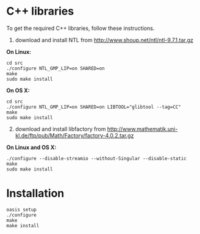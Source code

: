 # C++ libraries

To get the required C++ libraries, follow these instructions.

1) download and install NTL from
http://www.shoup.net/ntl/ntl-9.7.1.tar.gz 

**On Linux:**
```
cd src
./configure NTL_GMP_LIP=on SHARED=on
make
sudo make install
```

**On OS X:**
```
cd src
./configure NTL_GMP_LIP=on SHARED=on LIBTOOL="glibtool --tag=CC"
make
sudo make install
```

2) download and install libfactory from
http://www.mathematik.uni-kl.de/ftp/pub/Math/Factory/factory-4.0.2.tar.gz

**On Linux and OS X:**
```
./configure --disable-streamio --without-Singular --disable-static
make
sudo make install
```

# Installation

```
oasis setup
./configure
make
make install
```
